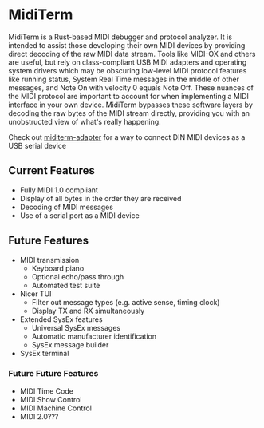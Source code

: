 # MidiTerm
MidiTerm is a Rust-based MIDI debugger and protocol analyzer. It is intended to assist those developing their own MIDI devices by providing direct decoding of the raw MIDI data stream. Tools like MIDI-OX and others are useful, but rely on class-compliant USB MIDI adapters and operating system drivers which may be obscuring low-level MIDI protocol features like running status, System Real Time messages in the middle of other messages, and Note On with velocity 0 equals Note Off. These nuances of the MIDI protocol are important to account for when implementing a MIDI interface in your own device. MidiTerm bypasses these software layers by decoding the raw bytes of the MIDI stream directly, providing you with an unobstructed view of what's really happening.

Check out [miditerm-adapter](https://github.com/mprosk/miditerm-adapter) for a way to connect DIN MIDI devices as a USB serial device

## Current Features
- Fully MIDI 1.0 compliant
- Display of all bytes in the order they are received
- Decoding of MIDI messages
- Use of a serial port as a MIDI device

## Future Features
- MIDI transmission
  - Keyboard piano
  - Optional echo/pass through
  - Automated test suite
- Nicer TUI
  - Filter out message types (e.g. active sense, timing clock)
  - Display TX and RX simultaneously
- Extended SysEx features
  - Universal SysEx messages
  - Automatic manufacturer identification
  - SysEx message builder
- SysEx terminal

### Future Future Features
- MIDI Time Code
- MIDI Show Control
- MIDI Machine Control
- MIDI 2.0???
